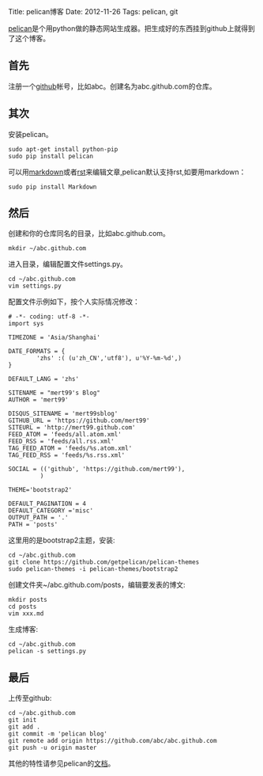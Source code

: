 Title: pelican博客
Date: 2012-11-26
Tags: pelican, git

[pelican][1]是个用python做的静态网站生成器。把生成好的东西挂到github上就得到了这个博客。

首先
-------------
注册一个[github]帐号，比如abc。创建名为abc.github.com的仓库。

其次
-------------
安装pelican。

    sudo apt-get install python-pip
    sudo pip install pelican

可以用[markdown]或者[rst]来编辑文章,pelican默认支持rst,如要用markdown：

    sudo pip install Markdown

然后
-------------
创建和你的仓库同名的目录，比如abc.github.com。

    mkdir ~/abc.github.com

进入目录，编辑配置文件settings.py。

    cd ~/abc.github.com
    vim settings.py

配置文件示例如下，按个人实际情况修改：

    # -*- coding: utf-8 -*-
    import sys

    TIMEZONE = 'Asia/Shanghai'

    DATE_FORMATS = {
            'zhs' :( (u'zh_CN','utf8'), u'%Y-%m-%d',)
    }

    DEFAULT_LANG = 'zhs'

    SITENAME = "mert99's Blog"
    AUTHOR = 'mert99'

    DISQUS_SITENAME = 'mert99sblog'
    GITHUB_URL = 'https://github.com/mert99'
    SITEURL = 'http://mert99.github.com'
    FEED_ATOM = 'feeds/all.atom.xml'
    FEED_RSS = 'feeds/all.rss.xml'
    TAG_FEED_ATOM = 'feeds/%s.atom.xml'
    TAG_FEED_RSS = 'feeds/%s.rss.xml'

    SOCIAL = (('github', 'https://github.com/mert99'), 
             )

    THEME='bootstrap2'

    DEFAULT_PAGINATION = 4
    DEFAULT_CATEGORY ='misc'
    OUTPUT_PATH = '.'
    PATH = 'posts'

这里用的是bootstrap2主题，安装:

    cd ~/abc.github.com
    git clone https://github.com/getpelican/pelican-themes
    sudo pelican-themes -i pelican-themes/bootstrap2

创建文件夹~/abc.github.com/posts，编辑要发表的博文:

    mkdir posts
    cd posts
    vim xxx.md

生成博客:

    cd ~/abc.github.com
    pelican -s settings.py

最后
-------------
上传至github:

    cd ~/abc.github.com
    git init
    git add .
    git commit -m 'pelican blog'
    git remote add origin https://github.com/abc/abc.github.com
    git push -u origin master

其他的特性请参见pelican的[文档][1]。

  [1]: http://pelican.readthedocs.org/en/latest/
  [github]: https://github.com/
  [markdown]: http://wowubuntu.com/markdown/
  [rst]: https://beinggeekbook.readthedocs.org/en/latest/rst.html
